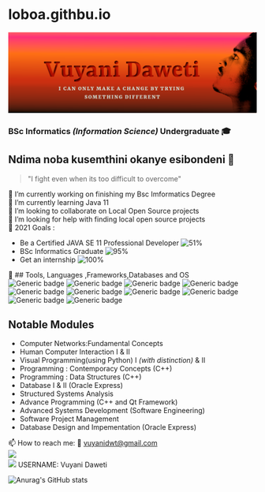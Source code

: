 # loboa.githbu.io
![alt text](https://github.com/Loboa/Loboa/blob/main/github.png)

### BSc Informatics _(Information Science)_  Undergraduate :mortar_board: 

## Ndima noba kusemthini okanye esibondeni 👋 
> "I fight even when its too difficult to overcome"



    
    
🔭 I’m currently working on finishing my Bsc Imformatics Degree <br/>
🌱 I’m currently learning Java 11<br/>
👯 I’m looking to collaborate on Local Open Source projects <br/>
🤔 I’m looking for help with finding local open source projects <br/>
:dart: 2021 Goals :  
- Be a Certified JAVA SE 11 Professional Developer ![51%](https://progress-bar.dev/76)
- BSc Informatics Graduate ![95%](https://progress-bar.dev/95)
- Get an internship ![100%](https://progress-bar.dev/100)
                     
:wrench: ## Tools, Languages ,Frameworks,Databases and OS  <br/>
![Generic badge](https://img.shields.io/badge/Language-Java-orange.svg)
![Generic badge](https://img.shields.io/badge/Language-Python-yellow.svg)
![Generic badge](https://img.shields.io/badge/Language-C++-ORANGE.svg)
![Generic badge](https://img.shields.io/badge/Framework-Qt-ORANGE.svg)
![Generic badge](https://img.shields.io/badge/Tool-VSCode-white.svg)
![Generic badge](https://img.shields.io/badge/Tool-IntelliJ-orange.svg)
![Generic badge](https://img.shields.io/badge/Tool-Github-green.svg)
![Generic badge](https://img.shields.io/badge/DB-MySQL-blue.svg)
![Generic badge](https://img.shields.io/badge/DB-OracleExpress-red.svg)
![Generic badge](https://img.shields.io/badge/OS-Linux-ORANGE.svg)


## Notable Modules 
  - Computer Networks:Fundamental Concepts
  - Human Computer Interaction I & II
  - Visual Programming(using Python) I _(with distinction)_ & II
  - Programming : Contemporacy Concepts (C++)
  - Programming : Data Structures (C++)
  - Database I & II (Oracle Express)
  - Structured Systems Analysis
  - Advance Programming (C++ and Qt Framework)
  - Advanced Systems Development (Software Engineering)
  - Software Project Management 
  - Database Design and Impementation  (Oracle Express)
  
 📫 How to reach me: :e-mail: vuyanidwt@gmail.com <br>
                     [<img width=22px src=https://simpleicons.org/icons/twitter.svg>](https://twitter.com/VuyaniD6) <br>
                      <img width=22px src=https://simpleicons.org/icons/stackoverflow.svg> USERNAME: Vuyani Daweti

![Anurag's GitHub stats](https://github-readme-stats.vercel.app/api?username=Loboa&show_icons=true&theme=radical)
